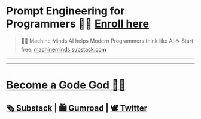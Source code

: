 # Prompt Engineering for Programmers 👨‍💻 [Enroll here](https://app.gumroad.com/checkout?product=gnwst&option=K99aAHd095UKV_uBmn17aA%3D%3D&quantity=1) 
> 🤖🧠 Machine Minds AI helps Modern Programmers think like AI ☕️ Start free: [machineminds.substack.com](https://machineminds.substack.com)
___





___

# [Become a Gode God 🧞‍♂️](https://app.gumroad.com/checkout?product=gnwst&option=K99aAHd095UKV_uBmn17aA%3D%3D&quantity=1)

## [🗞 Substack](https://machineminds.substack.com/) | [🛍 Gumroad](https://godsol.gumroad.com/) | [🕊 Twitter](https://twitter.com/MachineMindsAI)
